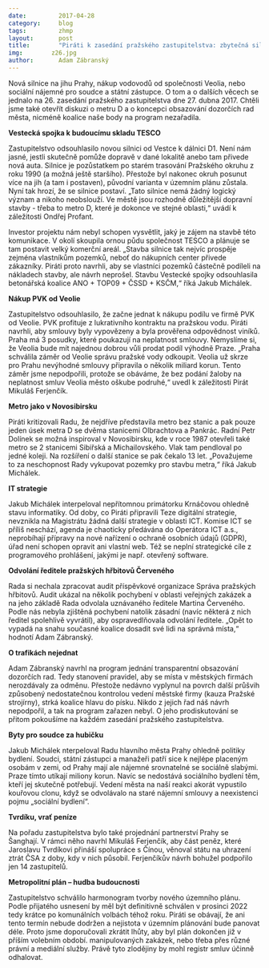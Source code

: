 ```yaml
---
date:         2017-04-28
category:     blog
tags:         zhmp
layout:       post
title:        "Piráti k zasedání pražského zastupitelstva: zbytečná silnice za miliardy" 
img:        z26.jpg
author:       Adam Zábranský
---
```


Nová silnice na jihu Prahy, nákup vodovodů od společnosti Veolia, nebo sociální nájemné pro soudce a státní zástupce. O tom a o dalších věcech se jednalo na 26. zasedání pražského zastupitelstva dne 27. dubna 2017. Chtěli jsme také otevřít diskuzi o metru D a o koncepci obsazování dozorčích rad města, nicméně koalice naše body na program nezařadila. 

**Vestecká spojka k budoucímu skladu TESCO**

Zastupitelstvo odsouhlasilo novou silnici od Vestce k dálnici D1. Není nám jasné, jestli skutečně pomůže dopravě v dané lokalitě anebo tam přivede nová auta. Silnice je pozůstatkem po starém trasování Pražského okruhu z roku 1990 (a možná ještě staršího). Přestože byl nakonec okruh posunut více na jih (a tam i postaven), původní varianta v územním plánu zůstala. Nyní tak hrozí, že se silnice postaví. „Tato silnice nemá žádný logický význam a nikoho neobslouží. Ve městě jsou rozhodně důležitější dopravní stavby - třeba to metro D, které je dokonce ve stejné oblasti,“ uvádí k záležitosti Ondřej Profant.

Investor projektu nám nebyl schopen vysvětlit, jaký je zájem na stavbě této komunikace. V okolí skoupila ornou půdu společnost TESCO a plánuje se tam postavit velký komerční areál. „Stavba silnice tak nejvíc prospěje zejména vlastníkům pozemků, neboť do nákupních center přivede zákazníky. Piráti proto navrhli, aby se vlastníci pozemků částečně podíleli na nákladech stavby, ale návrh neprošel. Stavbu Vestecké spojky odsouhlasila betonářská koalice ANO + TOP09 + ČSSD + KSČM,“ říká Jakub Michálek. 

**Nákup PVK od Veolie**

Zastupitelstvo odsouhlasilo, že začne jednat k nákupu podílu ve firmě PVK od Veolie. PVK profituje z lukrativního kontraktu na pražskou vodu. Piráti navrhli, aby smlouvy byly vypovězeny a byla prověřena odpovědnost viníků. Praha má 3 posudky, které poukazují na neplatnost smlouvy. Nemyslíme si, že Veolia bude mít najednou dobrou vůli prodat podíl výhodně Praze. „Praha schválila záměr od Veolie správu pražské vody odkoupit. Veolia už skrze pro Prahu nevýhodné smlouvy připravila o několik miliard korun. Tento záměr jsme nepodpořili, protože se obáváme, že bez podání žaloby na neplatnost smluv Veolia město oškube podruhé,“ uvedl k záležitosti Pirát Mikuláš Ferjenčík.

**Metro jako v Novosibirsku**

Piráti kritizovali Radu, že nejdříve představila metro bez stanic a pak pouze jeden úsek metra D se dvěma stanicemi Olbrachtova a Pankrác. Radní Petr Dolínek se možná inspiroval v Novosibirsku, kde v roce 1987 otevřeli také metro se 2 stanicemi Sibiřská a Michailovského. Vlak tam pendloval po jedné koleji. Na rozšíření o další stanice se pak čekalo 13 let. „Považujeme to za neschopnost Rady vykupovat pozemky pro stavbu metra,“ říká Jakub Michálek. 

**IT strategie**

Jakub Michálek interpeloval nepřítomnou primátorku Krnáčovou ohledně stavu informatiky. Od doby, co Piráti připravili Teze digitální strategie, nevznikla na Magistrátu žádná další strategie v oblasti ICT. Komise ICT se příliš neschází, agenda je chaoticky předávána do Operátora ICT a.s., neprobíhají přípravy na nové nařízení o ochraně osobních údajů (GDPR), úřad není schopen opravit ani vlastní web. Též se neplní strategické cíle z programového prohlášení, jakými je např. otevřený software. 

**Odvolání ředitele pražských hřbitovů Červeného**

Rada si nechala zpracovat audit příspěvkové organizace Správa pražských hřbitovů. Audit ukázal na několik pochybení v oblasti veřejných zakázek a na jeho základě Rada odvolala uznávaného ředitele Martina Červeného. Podle nás nebyla zjištěná pochybení natolik zásadní (navíc některá z nich ředitel spolehlivě vyvrátil), aby ospravedlňovala odvolání ředitele. „Opět to vypadá na snahu současné koalice dosadit své lidi na správná místa,“ hodnotí Adam Zábranský.

**O trafikách nejednat**

Adam Zábranský navrhl na program jednání transparentní obsazování dozorčích rad. Tedy stanovení pravidel, aby se místa v městských firmách nerozdávaly za odměnu. Přestože nedávno vyplynul na povrch další průšvih způsobený nedostatečnou kontrolou vedení městské firmy (kauza Pražské strojírny), strká koalice hlavu do písku. Nikdo z jejich řad náš návrh nepodpořil, a tak na program zařazen nebyl. O jeho prodiskutování se přitom pokoušíme na každém zasedání pražského zastupitelstva.

**Byty pro soudce za hubičku**

Jakub Michálek nterpeloval Radu hlavního města Prahy ohledně politiky bydlení. Soudci, státní zástupci a manažeři patří sice k nejlépe placeným osobám v zemi, od Prahy mají ale nájemné srovnatelné se sociálně slabými. Praze tímto utíkají miliony korun. Navíc se nedostává sociálního bydlení těm, kteří jej skutečně potřebují. Vedení města na naší reakci akorát vypustilo kouřovou clonu, když se odvolávalo na staré nájemní smlouvy a neexistenci pojmu „sociální bydlení“. 

**Tvrdíku, vrať peníze**

Na pořadu zastupitelstva bylo také projednání partnerství Prahy se Šanghají. V rámci něho navrhl Mikuláš Ferjenčík, aby část peněz, které Jaroslavu Tvrdíkovi přináší spolupráce s Čínou, věnoval státu na uhrazení ztrát ČSA z doby, kdy v nich působil. Ferjenčíkův návrh bohužel podpořilo jen 14 zastupitelů.

**Metropolitní plán – hudba budoucnosti**

Zastupitelstvo schválilo harmonogram tvorby nového územního plánu. Podle přijatého usnesení by měl být definitivně schválen v prosinci 2022 tedy krátce po komunálních volbách téhož roku. Piráti se obávají, že ani tento termín nebude dodržen a nejistota v územním plánování bude panovat déle. Proto jsme doporučovali zkrátit lhůty, aby byl plán dokončen již v příším volebním období. manipulovaných zakázek, nebo třeba přes různé právní a mediální služby. Právě tyto zlodějiny by mohl registr smluv účinně odhalovat. 

